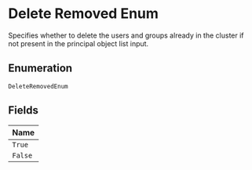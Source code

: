 
# Delete Removed Enum

Specifies whether to delete the users and groups already in the cluster if not present in the principal object list input.

## Enumeration

`DeleteRemovedEnum`

## Fields

| Name |
|  --- |
| `True` |
| `False` |

